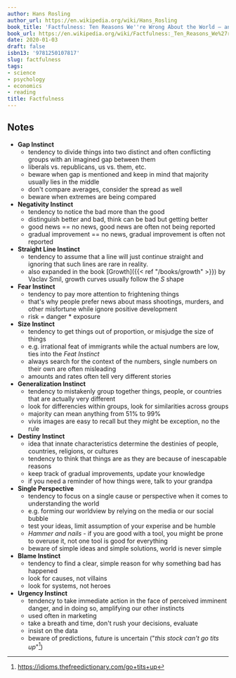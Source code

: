 ```yaml
---
author: Hans Rosling
author_url: https://en.wikipedia.org/wiki/Hans_Rosling
book_title: 'Factfulness: Ten Reasons We''re Wrong About the World – and Why Things Are Better Than You Think'
book_url: https://en.wikipedia.org/wiki/Factfulness:_Ten_Reasons_We%27re_Wrong_About_the_World_%E2%80%93_and_Why_Things_Are_Better_Than_You_Think
date: 2020-01-03
draft: false
isbn13: '9781250107817'
slug: factfulness
tags:
- science
- psychology
- economics
- reading
title: Factfulness
---
```


## Notes

- **Gap Instinct**
  - tendency to divide things into two distinct and often conflicting groups with an imagined gap between them
  - liberals vs. republicans, us vs. them, etc.
  - beware when gap is mentioned and keep in mind that majority usually lies in the middle
  - don't compare averages, consider the spread as well
  - beware when extremes are being compared
- **Negativity Instinct**
  - tendency to notice the bad more than the good
  - distinguish better and bad, think can be bad but getting better
  - good news == no news, good news are often not being reported
  - gradual improvement == no news, gradual improvement is often not reported
- **Straight Line Instinct**
  - tendency to assume that a line will just continue straight and ignoring that such lines are rare in reality.
  - also expanded in the book [Growth]({{< ref "/books/growth" >}}) by Vaclav Smil, growth curves usually follow the _S_ shape
- **Fear Instinct**
  - tendency to pay more attention to frightening things
  - that's why people prefer news about mass shootings, murders, and other misfortune while ignore positive development
  - risk = danger * exposure
- **Size Instinct**
  - tendency to get things out of proportion, or misjudge the size of things
  - e.g. irrational feat of immigrants while the actual numbers are low, ties into the _Feat Instinct_
  - always search for the context of the numbers, single numbers on their own are often misleading
  - amounts and rates often tell very different stories
- **Generalization Instinct**
  - tendency to mistakenly group together things, people, or countries that are actually very different
  - look for differencies within groups, look for similarities across groups
  - majority can mean anything from 51% to 99%
  - vivis images are easy to recall but they might be exception, no the rule
- **Destiny Instinct**
  - idea that innate characteristics determine the destinies of people, countries, religions, or cultures
  - tendency to think that things are as they are because of inescapable reasons
  - keep track of gradual improvements, update your knowledge
  - if you need a reminder of how things were, talk to your grandpa
- **Single Perspective**
  - tendency to focus on a single cause or perspective when it comes to understanding the world
  - e.g. forming our worldview by relying on the media or our social bubble
  - test your ideas, limit assumption of your experise and be humble
  - _Hammer and nails_ - if you are good with a tool, you might be prone to overuse it, not one tool is good for everything
  - beware of simple ideas and simple solutions, world is never simple
- **Blame Instinct**
  - tendency to find a clear, simple reason for why something bad has happened
  - look for causes, not villains
  - look for systems, not heroes
- **Urgency Instinct**
  - tendency to take immediate action in the face of perceived imminent danger, and in doing so, amplifying our other instincts
  - used often in marketing
  - take a breath and time, don't rush your decisions, evaluate
  - insist on the data
  - beware of predictions, future is uncertain ("_this stock can't go tits up_"[^tits_up])

[^tits_up]: https://idioms.thefreedictionary.com/go+tits+up
